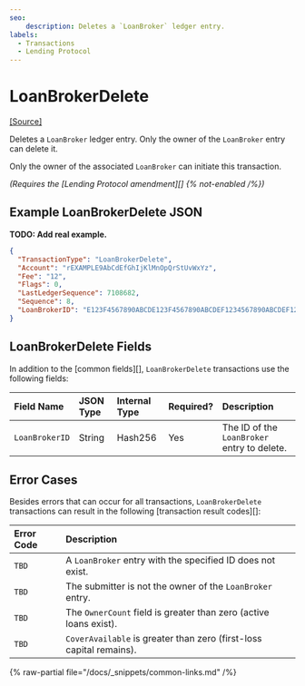 ```yaml
---
seo:
    description: Deletes a `LoanBroker` ledger entry.
labels:
  - Transactions
  - Lending Protocol
---
```

# LoanBrokerDelete
[[Source]](https://github.com/ "Source")

Deletes a `LoanBroker` ledger entry. Only the owner of the `LoanBroker` entry can delete it.

Only the owner of the associated `LoanBroker` can initiate this transaction.

_(Requires the [Lending Protocol amendment][] {% not-enabled /%})_

## Example LoanBrokerDelete JSON

**TODO: Add real example.**
```json
{
  "TransactionType": "LoanBrokerDelete",
  "Account": "rEXAMPLE9AbCdEfGhIjKlMnOpQrStUvWxYz",
  "Fee": "12",
  "Flags": 0,
  "LastLedgerSequence": 7108682,
  "Sequence": 8,
  "LoanBrokerID": "E123F4567890ABCDE123F4567890ABCDEF1234567890ABCDEF1234567890ABCD"
}
```

## LoanBrokerDelete Fields

In addition to the [common fields][], `LoanBrokerDelete` transactions use the following fields:

| Field Name     | JSON Type | Internal Type | Required? | Description |
|:-------------- |:----------|:-------------|:----------|:------------|
| `LoanBrokerID` | String    | Hash256      | Yes       | The ID of the `LoanBroker` entry to delete. |

## Error Cases

Besides errors that can occur for all transactions, `LoanBrokerDelete` transactions can result in the following [transaction result codes][]:

| Error Code                | Description                        |
| :------------------------ | :----------------------------------|
| `TBD`             | A `LoanBroker` entry with the specified ID does not exist. |
| `TBD`        | The submitter is not the owner of the `LoanBroker` entry. |
| `TBD`            | The `OwnerCount` field is greater than zero (active loans exist). |
| `TBD`            | `CoverAvailable` is greater than zero (first-loss capital remains). |

{% raw-partial file="/docs/_snippets/common-links.md" /%}
